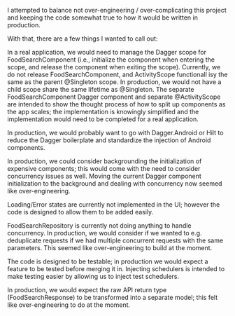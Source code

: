 I attempted to balance not over-engineering / over-complicating this
project and keeping the code somewhat true to how it would be written in 
production.

With that, there are a few things I wanted to call out: 

In a real application, we would need to manage the Dagger scope 
for FoodSearchComponent (i.e., initialize the component when entering 
the scope, and release the component when exiting the scope).
Currently, we do not release FoodSearchComponent, and ActivityScope
functionall isy the same as the parent @Singleton scope.
In production, we would not have a child scope share the same 
lifetime as @Singleton. 
The separate FoodSearchComponent Dagger component and separate
@ActivityScope are intended to show the thought process of how to split up 
components as the app scales; the implementation is knowingly simplified
and the implementation would need to be completed for a real application. 

In production, we would probably want to go with Dagger.Android or Hilt
to reduce the Dagger boilerplate and standardize the injection of 
Android components. 

In production, we could consider backgrounding the initialization of 
expensive components; this would come with the need to consider 
concurrency issues as well. Moving the current Dagger component initialization
to the background and dealing with concurrency now seemed like over-engineering.

Loading/Error states are currently not implemented in the UI; however the 
code is designed to allow them to be added easily.

FoodSearchRepository is currently not doing anything to handle concurrency.
In production, we would consider if we wanted to e.g. deduplicate requests
if we had multiple concurrent requests with the same parameters. This 
seemed like over-engineering to build at the moment. 

The code is designed to be testable; in production we would expect a 
feature to be tested before merging it in. Injecting schedulers is 
intended to make testing easier by allowing us to inject test schedulers.

In production, we would expect the raw API return type (FoodSearchResponse)
to be transformed into a separate model; this felt like over-engineering
to do at the moment. 



